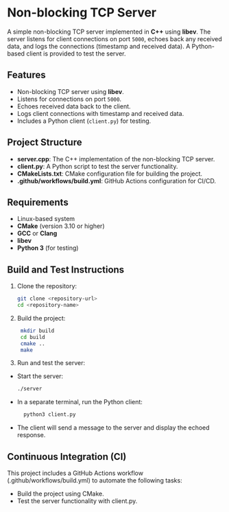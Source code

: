 # Non-blocking TCP Server

A simple non-blocking TCP server implemented in **C++** using **libev**. The server listens for client connections on port `5000`, echoes back any received data, and logs the connections (timestamp and received data). A Python-based client is provided to test the server.

## Features

- Non-blocking TCP server using **libev**.
- Listens for connections on port `5000`.
- Echoes received data back to the client.
- Logs client connections with timestamp and received data.
- Includes a Python client (`client.py`) for testing.

## Project Structure

- **server.cpp**: The C++ implementation of the non-blocking TCP server.
- **client.py**: A Python script to test the server functionality.
- **CMakeLists.txt**: CMake configuration file for building the project.
- **.github/workflows/build.yml**: GitHub Actions configuration for CI/CD.

## Requirements

- Linux-based system
- **CMake** (version 3.10 or higher)
- **GCC** or **Clang**
- **libev**
- **Python 3** (for testing)

## Build and Test Instructions

1) Clone the repository:
   ```bash
   git clone <repository-url>
   cd <repository-name>

2) Build the project:
   ```bash
    mkdir build
    cd build
    cmake ..
    make

4) Run and test the server:
- Start the server:
  ```bash
  ./server
- In a separate terminal, run the Python client:
  ```bash
    python3 client.py
- The client will send a message to the server and display the echoed response.

## Continuous Integration (CI)

This project includes a GitHub Actions workflow (.github/workflows/build.yml) to automate the following tasks:

- Build the project using CMake.
- Test the server functionality with client.py.
